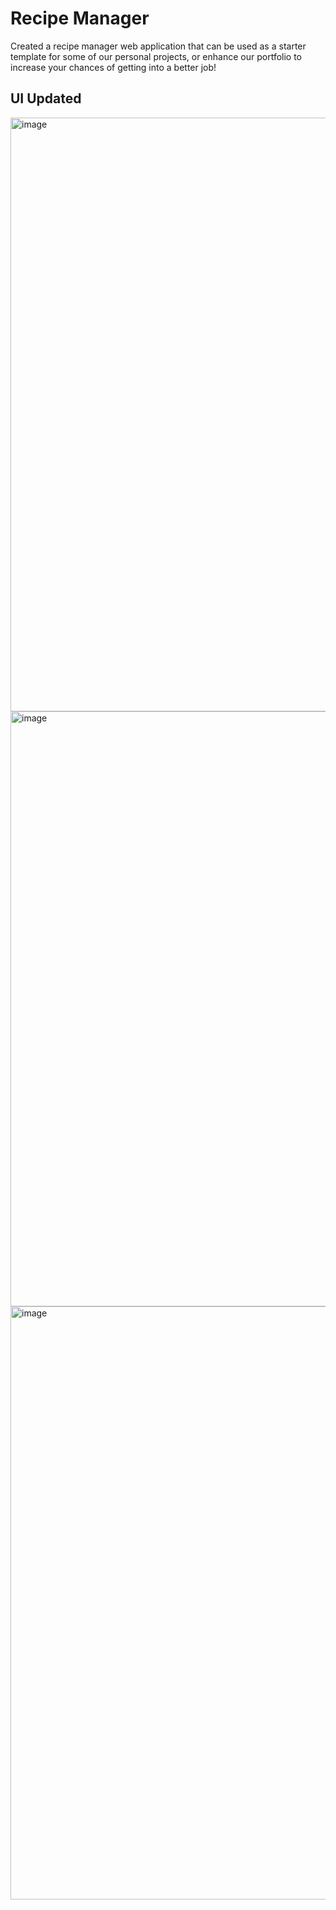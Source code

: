 # Recipe Manager
Created a recipe manager web application that can be used as a starter template for some of our personal projects, or enhance our portfolio to increase your chances of getting into a better job!

## UI Updated
<img width="950" alt="image" src="https://user-images.githubusercontent.com/55933789/229101743-5fd59522-61f5-4326-8fa7-c2a62f8afcdb.png">

<img width="952" alt="image" src="https://user-images.githubusercontent.com/55933789/229101955-a8f9c614-5868-4a5d-b3c0-4e4d046bc493.png">

<img width="949" alt="image" src="https://user-images.githubusercontent.com/55933789/229102031-75fc3a1c-e639-4c8b-8af3-8d47f160338a.png">
